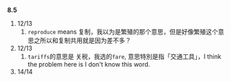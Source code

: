 **8.5**

1. 12/13
   1. `reproduce` means 复制，我以为是繁殖的那个意思，但是好像繁殖这个意思之所以和复制共用就是因为差不多？
2. 12/13
   1. `tariffs`的意思是 关税，我选的`fare`, 意思特別是指「交通工具」，I think the problem here is I don't know this word.
3. 14/14
